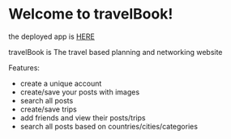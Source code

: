 <h1>Welcome to travelBook!</h1>

<p>the deployed app is <a href="https://travelbookapp.herokuapp.com" target="_blank">HERE</a></p>

<p>travelBook is The travel based planning and networking website</p>
<p>Features:</p>
<ul>
	<li>create a unique account</li>
	<li>create/save your posts with images</li>
	<li>search all posts</li>
	<li>create/save trips</li>
	<li>add friends and view their posts/trips</li>
	<li>search all posts based on countries/cities/categories</li>
</ul>